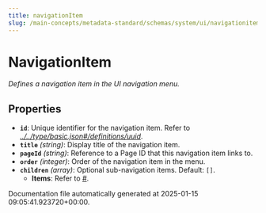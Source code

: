 ```yaml
---
title: navigationItem
slug: /main-concepts/metadata-standard/schemas/system/ui/navigationitem
---
```


# NavigationItem

*Defines a navigation item in the UI navigation menu.*

## Properties

- **`id`**: Unique identifier for the navigation item. Refer to *[../../type/basic.json#/definitions/uuid](#/../type/basic.json#/definitions/uuid)*.
- **`title`** *(string)*: Display title of the navigation item.
- **`pageId`** *(string)*: Reference to a Page ID that this navigation item links to.
- **`order`** *(integer)*: Order of the navigation item in the menu.
- **`children`** *(array)*: Optional sub-navigation items. Default: `[]`.
  - **Items**: Refer to *[#](#)*.


Documentation file automatically generated at 2025-01-15 09:05:41.923720+00:00.
